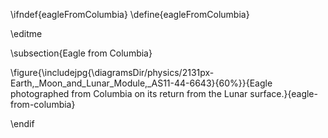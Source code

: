 \ifndef{eagleFromColumbia}
\define{eagleFromColumbia}

\editme

\subsection{Eagle from Columbia}

\figure{\includejpg{\diagramsDir/physics/2131px-Earth,_Moon_and_Lunar_Module,_AS11-44-6643}{60%}}{Eagle photographed from Columbia on its return from the Lunar surface.}{eagle-from-columbia}

\endif
